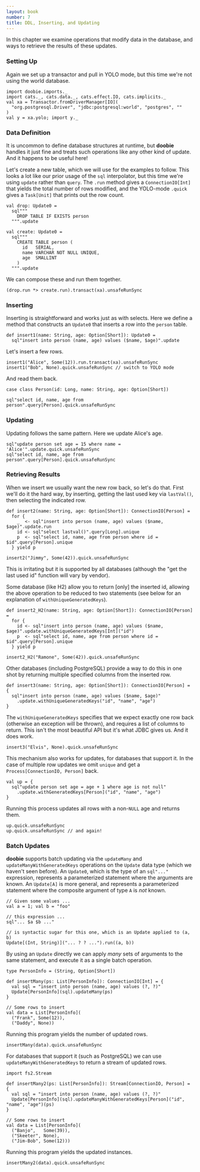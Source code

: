 ```yaml
---
layout: book
number: 7
title: DDL, Inserting, and Updating
---
```


In this chapter we examine operations that modify data in the database, and ways to retrieve the results of these updates.

### Setting Up

Again we set up a transactor and pull in YOLO mode, but this time we're not using the world database.

```tut:silent
import doobie.imports._
import cats._, cats.data._, cats.effect.IO, cats.implicits._
val xa = Transactor.fromDriverManager[IO](
  "org.postgresql.Driver", "jdbc:postgresql:world", "postgres", ""
)
val y = xa.yolo; import y._
```

### Data Definition

It is uncommon to define database structures at runtime, but **doobie** handles it just fine and treats such operations like any other kind of update. And it happens to be useful here!

Let's create a new table, which we will use for the examples to follow. This looks a lot like our prior usage of the `sql` interpolator, but this time we're using `update` rather than `query`. The `.run` method gives a `ConnectionIO[Int]` that yields the total number of rows modified, and the YOLO-mode `.quick` gives a `Task[Unit]` that prints out the row count.

```tut:silent
val drop: Update0 =
  sql"""
    DROP TABLE IF EXISTS person
  """.update

val create: Update0 =
  sql"""
    CREATE TABLE person (
      id   SERIAL,
      name VARCHAR NOT NULL UNIQUE,
      age  SMALLINT
    )
  """.update
```

We can compose these and run them together.

```tut
(drop.run *> create.run).transact(xa).unsafeRunSync
```


### Inserting


Inserting is straightforward and works just as with selects. Here we define a method that constructs an `Update0` that inserts a row into the `person` table.

```tut:silent
def insert1(name: String, age: Option[Short]): Update0 =
  sql"insert into person (name, age) values ($name, $age)".update
```

Let's insert a few rows.

```tut
insert1("Alice", Some(12)).run.transact(xa).unsafeRunSync
insert1("Bob", None).quick.unsafeRunSync // switch to YOLO mode
```

And read them back.

```tut:silent
case class Person(id: Long, name: String, age: Option[Short])
```

```tut
sql"select id, name, age from person".query[Person].quick.unsafeRunSync
```


### Updating


Updating follows the same pattern. Here we update Alice's age.

```tut
sql"update person set age = 15 where name = 'Alice'".update.quick.unsafeRunSync
sql"select id, name, age from person".query[Person].quick.unsafeRunSync
```

### Retrieving Results

When we insert we usually want the new row back, so let's do that. First we'll do it the hard way, by inserting, getting the last used key via `lastVal()`, then selecting the indicated row.

```tut:silent
def insert2(name: String, age: Option[Short]): ConnectionIO[Person] =
  for {
    _  <- sql"insert into person (name, age) values ($name, $age)".update.run
    id <- sql"select lastval()".query[Long].unique
    p  <- sql"select id, name, age from person where id = $id".query[Person].unique
  } yield p
```

```tut
insert2("Jimmy", Some(42)).quick.unsafeRunSync
```

This is irritating but it is supported by all databases (although the "get the last used id" function will vary by vendor).

Some database (like H2) allow you to return [only] the inserted id, allowing the above operation to be reduced to two statements (see below for an explanation of `withUniqueGeneratedKeys`).

```tut:silent
def insert2_H2(name: String, age: Option[Short]): ConnectionIO[Person] =
  for {
    id <- sql"insert into person (name, age) values ($name, $age)".update.withUniqueGeneratedKeys[Int]("id")
    p  <- sql"select id, name, age from person where id = $id".query[Person].unique
  } yield p
```

```tut
insert2_H2("Ramone", Some(42)).quick.unsafeRunSync
```

Other databases (including PostgreSQL) provide a way to do this in one shot by returning multiple specified columns from the inserted row.

```tut:silent
def insert3(name: String, age: Option[Short]): ConnectionIO[Person] = {
  sql"insert into person (name, age) values ($name, $age)"
    .update.withUniqueGeneratedKeys("id", "name", "age")
}
```

The `withUniqueGeneratedKeys` specifies that we expect exactly one row back (otherwise an exception will be thrown), and requires a list of columns to return. This isn't the most beautiful API but it's what JDBC gives us. And it does work.

```tut
insert3("Elvis", None).quick.unsafeRunSync
```

This mechanism also works for updates, for databases that support it. In the case of multiple row updates we omit `unique` and get a `Process[ConnectionIO, Person]` back.


```tut:silent
val up = {
  sql"update person set age = age + 1 where age is not null"
    .update.withGeneratedKeys[Person]("id", "name", "age")
}
```

Running this process updates all rows with a non-`NULL` age and returns them.

```tut
up.quick.unsafeRunSync
up.quick.unsafeRunSync // and again!
```

### Batch Updates

**doobie** supports batch updating via the `updateMany` and `updateManyWithGeneratedKeys` operations on the `Update` data type (which we haven't seen before). An `Update0`, which is the type of an `sql"..."` expression, represents a parameterized statement where the arguments are known. An `Update[A]` is more general, and represents a parameterized statement where the composite argument of type `A` is *not* known.

```tut:silent
// Given some values ...
val a = 1; val b = "foo"

// this expression ...
sql"... $a $b ..."

// is syntactic sugar for this one, which is an Update applied to (a, b)
Update[(Int, String)]("... ? ? ...").run((a, b))
```

By using an `Update` directly we can apply *many* sets of arguments to the same statement, and execute it as a single batch operation.

```tut:silent
type PersonInfo = (String, Option[Short])

def insertMany(ps: List[PersonInfo]): ConnectionIO[Int] = {
  val sql = "insert into person (name, age) values (?, ?)"
  Update[PersonInfo](sql).updateMany(ps)
}

// Some rows to insert
val data = List[PersonInfo](
  ("Frank", Some(12)),
  ("Daddy", None))
```

Running this program yields the number of updated rows.

```tut
insertMany(data).quick.unsafeRunSync
```

For databases that support it (such as PostgreSQL) we can use `updateManyWithGeneratedKeys` to return a stream of updated rows.

```tut:silent
import fs2.Stream

def insertMany2(ps: List[PersonInfo]): Stream[ConnectionIO, Person] = {
  val sql = "insert into person (name, age) values (?, ?)"
  Update[PersonInfo](sql).updateManyWithGeneratedKeys[Person]("id", "name", "age")(ps)
}

// Some rows to insert
val data = List[PersonInfo](
  ("Banjo",   Some(39)),
  ("Skeeter", None),
  ("Jim-Bob", Some(12)))
```

Running this program yields the updated instances.

```tut
insertMany2(data).quick.unsafeRunSync
```
